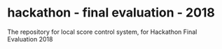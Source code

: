# hackathon - final evaluation - 2018
The repository for local score control system, for Hackathon Final Evaluation 2018
